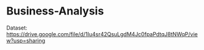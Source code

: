 # Business-Analysis
Dataset: https://drive.google.com/file/d/1Iu4sr42QsuLgdM4Jc0fpaPdtqJ8tNWqP/view?usp=sharing

